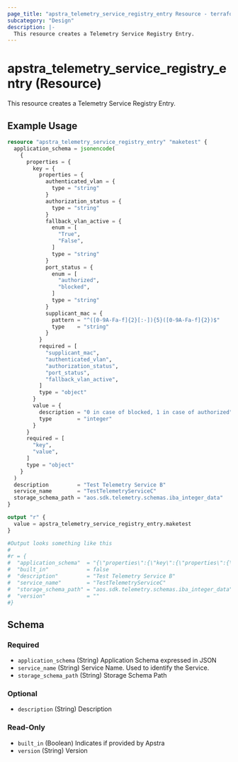 ```yaml
---
page_title: "apstra_telemetry_service_registry_entry Resource - terraform-provider-apstra"
subcategory: "Design"
description: |-
  This resource creates a Telemetry Service Registry Entry.
---
```


# apstra_telemetry_service_registry_entry (Resource)

This resource creates a Telemetry Service Registry Entry.


## Example Usage

```terraform
resource "apstra_telemetry_service_registry_entry" "maketest" {
  application_schema = jsonencode(
    {
      properties = {
        key = {
          properties = {
            authenticated_vlan = {
              type = "string"
            }
            authorization_status = {
              type = "string"
            }
            fallback_vlan_active = {
              enum = [
                "True",
                "False",
              ]
              type = "string"
            }
            port_status = {
              enum = [
                "authorized",
                "blocked",
              ]
              type = "string"
            }
            supplicant_mac = {
              pattern = "^([0-9A-Fa-f]{2}[:-]){5}([0-9A-Fa-f]{2})$"
              type    = "string"
            }
          }
          required = [
            "supplicant_mac",
            "authenticated_vlan",
            "authorization_status",
            "port_status",
            "fallback_vlan_active",
          ]
          type = "object"
        }
        value = {
          description = "0 in case of blocked, 1 in case of authorized"
          type        = "integer"
        }
      }
      required = [
        "key",
        "value",
      ]
      type = "object"
    }
  )
  description         = "Test Telemetry Service B"
  service_name        = "TestTelemetryServiceC"
  storage_schema_path = "aos.sdk.telemetry.schemas.iba_integer_data"
}

output "r" {
  value = apstra_telemetry_service_registry_entry.maketest
}

#Output looks something like this
#
#r = {
#  "application_schema"  = "{\"properties\":{\"key\":{\"properties\":{\"authenticated_vlan\":{\"type\":\"string\"},\"authorization_status\":{\"type\":\"string\"},\"fallback_vlan_active\":{\"enum\":[\"True\",\"False\"],\"type\":\"string\"},\"port_status\":{\"enum\":[\"authorized\",\"blocked\"],\"type\":\"string\"},\"supplicant_mac\":{\"pattern\":\"^([0-9A-Fa-f]{2}[:-]){5}([0-9A-Fa-f]{2})$\",\"type\":\"string\"}},\"required\":[\"supplicant_mac\",\"authenticated_vlan\",\"authorization_status\",\"port_status\",\"fallback_vlan_active\"],\"type\":\"object\"},\"value\":{\"description\":\"0 in case of blocked, 1 in case of authorized\",\"type\":\"integer\"}},\"required\":[\"key\",\"value\"],\"type\":\"object\"}"
#  "built_in"            = false
#  "description"         = "Test Telemetry Service B"
#  "service_name"        = "TestTelemetryServiceC"
#  "storage_schema_path" = "aos.sdk.telemetry.schemas.iba_integer_data"
#  "version"             = ""
#}
```

<!-- schema generated by tfplugindocs -->
## Schema

### Required

- `application_schema` (String) Application Schema expressed in JSON
- `service_name` (String) Service Name. Used to identify the Service.
- `storage_schema_path` (String) Storage Schema Path

### Optional

- `description` (String) Description

### Read-Only

- `built_in` (Boolean) Indicates if provided by Apstra
- `version` (String) Version



